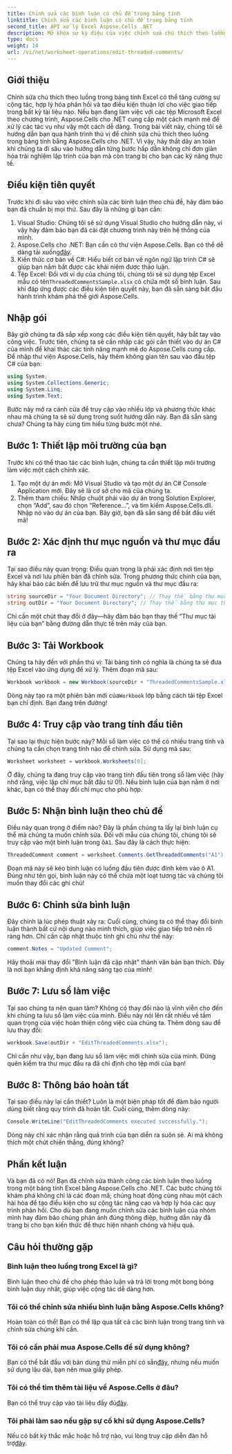 ```yaml
---
title: Chỉnh sửa các bình luận có chủ đề trong bảng tính
linktitle: Chỉnh sửa các bình luận có chủ đề trong bảng tính
second_title: API xử lý Excel Aspose.Cells .NET
description: Mở khóa sự kỳ diệu của việc chỉnh sửa chú thích theo luồng trong Excel bằng Aspose.Cells cho .NET! Hãy làm theo hướng dẫn từng bước của chúng tôi và làm chủ tài liệu của bạn một cách dễ dàng.
type: docs
weight: 14
url: /vi/net/worksheet-operations/edit-threaded-comments/
---
```

## Giới thiệu
Chỉnh sửa chú thích theo luồng trong bảng tính Excel có thể tăng cường sự cộng tác, hợp lý hóa phản hồi và tạo điều kiện thuận lợi cho việc giao tiếp trong bất kỳ tài liệu nào. Nếu bạn đang làm việc với các tệp Microsoft Excel theo chương trình, Aspose.Cells cho .NET cung cấp một cách mạnh mẽ để xử lý các tác vụ như vậy một cách dễ dàng. Trong bài viết này, chúng tôi sẽ hướng dẫn bạn qua hành trình thú vị để chỉnh sửa chú thích theo luồng trong bảng tính bằng Aspose.Cells cho .NET. Vì vậy, hãy thắt dây an toàn khi chúng ta đi sâu vào hướng dẫn từng bước hấp dẫn không chỉ đơn giản hóa trải nghiệm lập trình của bạn mà còn trang bị cho bạn các kỹ năng thực tế.
## Điều kiện tiên quyết
Trước khi đi sâu vào việc chỉnh sửa các bình luận theo chủ đề, hãy đảm bảo bạn đã chuẩn bị mọi thứ. Sau đây là những gì bạn cần:
1. Visual Studio: Chúng tôi sẽ sử dụng Visual Studio cho hướng dẫn này, vì vậy hãy đảm bảo bạn đã cài đặt chương trình này trên hệ thống của mình.
2.  Aspose.Cells cho .NET: Bạn cần có thư viện Aspose.Cells. Bạn có thể dễ dàng tải xuống[đây](https://releases.aspose.com/cells/net/).
3. Kiến thức cơ bản về C#: Hiểu biết cơ bản về ngôn ngữ lập trình C# sẽ giúp bạn nắm bắt được các khái niệm được thảo luận.
4.  Tệp Excel: Đối với ví dụ của chúng tôi, chúng tôi sẽ sử dụng tệp Excel mẫu có tên`ThreadedCommentsSample.xlsx` có chứa một số bình luận.
Sau khi đáp ứng được các điều kiện tiên quyết này, bạn đã sẵn sàng bắt đầu hành trình khám phá thế giới Aspose.Cells.
## Nhập gói
Bây giờ chúng ta đã sắp xếp xong các điều kiện tiên quyết, hãy bắt tay vào công việc. Trước tiên, chúng ta sẽ cần nhập các gói cần thiết vào dự án C# của mình để khai thác các tính năng mạnh mẽ do Aspose.Cells cung cấp.
Để nhập thư viện Aspose.Cells, hãy thêm không gian tên sau vào đầu tệp C# của bạn:
```csharp
using System;
using System.Collections.Generic;
using System.Linq;
using System.Text;
```
Bước này mở ra cánh cửa để truy cập vào nhiều lớp và phương thức khác nhau mà chúng ta sẽ sử dụng trong suốt hướng dẫn này. 
Bạn đã sẵn sàng chưa? Chúng ta hãy cùng tìm hiểu từng bước một nhé.
## Bước 1: Thiết lập môi trường của bạn
Trước khi có thể thao tác các bình luận, chúng ta cần thiết lập môi trường làm việc một cách chính xác.
1. Tạo một dự án mới: Mở Visual Studio và tạo một dự án C# Console Application mới. Đây sẽ là cơ sở cho mã của chúng ta.
2. Thêm tham chiếu: Nhấp chuột phải vào dự án trong Solution Explorer, chọn “Add”, sau đó chọn “Reference…”, và tìm kiếm Aspose.Cells.dll. Nhập nó vào dự án của bạn. 
Bây giờ, bạn đã sẵn sàng để bắt đầu viết mã!
## Bước 2: Xác định thư mục nguồn và thư mục đầu ra
Tại sao điều này quan trọng: Điều quan trọng là phải xác định nơi tìm tệp Excel và nơi lưu phiên bản đã chỉnh sửa.
Trong phương thức chính của bạn, hãy khai báo các biến để lưu trữ thư mục nguồn và thư mục đầu ra:
```csharp
string sourceDir = "Your Document Directory"; // Thay thế bằng thư mục thực tế
string outDir = "Your Document Directory"; // Thay thế bằng thư mục thực tế
```
Chỉ cần một chút thay đổi ở đây—hãy đảm bảo bạn thay thế “Thư mục tài liệu của bạn” bằng đường dẫn thực tế trên máy của bạn. 
## Bước 3: Tải Workbook
Chúng ta hãy đến với phần thú vị: Tải bảng tính có nghĩa là chúng ta sẽ đưa tệp Excel vào ứng dụng để xử lý.
Thêm đoạn mã sau:
```csharp
Workbook workbook = new Workbook(sourceDir + "ThreadedCommentsSample.xlsx");
```
 Dòng này tạo ra một phiên bản mới của`Workbook` lớp bằng cách tải tệp Excel bạn chỉ định. Bạn đang trên đường!
## Bước 4: Truy cập vào trang tính đầu tiên
Tại sao lại thực hiện bước này? Mỗi sổ làm việc có thể có nhiều trang tính và chúng ta cần chọn trang tính nào để chỉnh sửa.
Sử dụng mã sau:
```csharp
Worksheet worksheet = workbook.Worksheets[0];
```
Ở đây, chúng ta đang truy cập vào trang tính đầu tiên trong sổ làm việc (hãy nhớ rằng, việc lập chỉ mục bắt đầu từ 0!). Nếu bình luận của bạn nằm ở nơi khác, bạn có thể thay đổi chỉ mục cho phù hợp.
## Bước 5: Nhận bình luận theo chủ đề
Điều này quan trọng ở điểm nào? Đây là phần chúng ta lấy lại bình luận cụ thể mà chúng ta muốn chỉnh sửa.
 Đối với mẫu của chúng tôi, chúng tôi sẽ truy cập vào một bình luận trong ô`A1`. Sau đây là cách thực hiện:
```csharp
ThreadedComment comment = worksheet.Comments.GetThreadedComments("A1")[0];
```
Đoạn mã này sẽ kéo bình luận có luồng đầu tiên được đính kèm vào ô A1. Đúng như tên gọi, bình luận này có thể chứa một loạt tương tác và chúng tôi muốn thay đổi các ghi chú!
## Bước 6: Chỉnh sửa bình luận
Đây chính là lúc phép thuật xảy ra: Cuối cùng, chúng ta có thể thay đổi bình luận thành bất cứ nội dung nào mình thích, giúp việc giao tiếp trở nên rõ ràng hơn.
Chỉ cần cập nhật thuộc tính ghi chú như thế này:
```csharp
comment.Notes = "Updated Comment";
```
Hãy thoải mái thay đổi "Bình luận đã cập nhật" thành văn bản bạn thích. Đây là nơi bạn khẳng định khả năng sáng tạo của mình!
## Bước 7: Lưu sổ làm việc
Tại sao chúng ta nên quan tâm? Không có thay đổi nào là vĩnh viễn cho đến khi chúng ta lưu sổ làm việc của mình. Điều này nói lên rất nhiều về tầm quan trọng của việc hoàn thiện công việc của chúng ta.
Thêm dòng sau để lưu thay đổi:
```csharp
workbook.Save(outDir + "EditThreadedComments.xlsx");
```
Chỉ cần như vậy, bạn đang lưu sổ làm việc mới chỉnh sửa của mình. Đừng quên kiểm tra thư mục đầu ra đã chỉ định cho tệp mới của bạn!
## Bước 8: Thông báo hoàn tất
Tại sao điều này lại cần thiết? Luôn là một biện pháp tốt để đảm bảo người dùng biết rằng quy trình đã hoàn tất.
Cuối cùng, thêm dòng này:
```csharp
Console.WriteLine("EditThreadedComments executed successfully.");
```
Dòng này chỉ xác nhận rằng quá trình của bạn diễn ra suôn sẻ. Ai mà không thích một chút chiến thắng, đúng không?
## Phần kết luận
Và bạn đã có nó! Bạn đã chỉnh sửa thành công các bình luận theo luồng trong một bảng tính Excel bằng Aspose.Cells cho .NET. Các bước chúng tôi khám phá không chỉ là các đoạn mã; chúng hoạt động cùng nhau một cách hài hòa để tạo điều kiện cho sự cộng tác nâng cao và hợp lý hóa các quy trình phản hồi. Cho dù bạn đang muốn chỉnh sửa các bình luận của nhóm mình hay đảm bảo chúng phản ánh đúng thông điệp, hướng dẫn này đã trang bị cho bạn kiến thức để thực hiện nhanh chóng và hiệu quả.
## Câu hỏi thường gặp
### Bình luận theo luồng trong Excel là gì?
Bình luận theo chủ đề cho phép thảo luận và trả lời trong một bong bóng bình luận duy nhất, giúp việc cộng tác dễ dàng hơn.
### Tôi có thể chỉnh sửa nhiều bình luận bằng Aspose.Cells không?
Hoàn toàn có thể! Bạn có thể lặp qua tất cả các bình luận trong trang tính và chỉnh sửa chúng khi cần.
### Tôi có cần phải mua Aspose.Cells để sử dụng không?
 Bạn có thể bắt đầu với bản dùng thử miễn phí có sẵn[đây](https://releases.aspose.com/), nhưng nếu muốn sử dụng lâu dài, bạn nên mua giấy phép.
### Tôi có thể tìm thêm tài liệu về Aspose.Cells ở đâu?
 Bạn có thể truy cập vào tài liệu đầy đủ[đây](https://reference.aspose.com/cells/net/).
### Tôi phải làm sao nếu gặp sự cố khi sử dụng Aspose.Cells?
Nếu có bất kỳ thắc mắc hoặc hỗ trợ nào, vui lòng truy cập diễn đàn hỗ trợ[đây](https://forum.aspose.com/c/cells/9).
